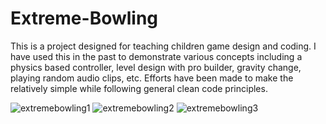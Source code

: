 # Extreme-Bowling
This is a project designed for teaching children game design and coding. I have used this in the past to demonstrate various concepts including a physics based controller, level design with pro builder, gravity change, playing random audio clips, etc. Efforts have been made to make the relatively simple while following general clean code principles.

![extremebowling1](https://user-images.githubusercontent.com/35816507/136680537-5718c3b0-49cf-40ed-99cb-3ca07c102bea.PNG)
![extremebowling2](https://user-images.githubusercontent.com/35816507/136680544-f06c37a9-756c-4353-ae44-6a5a73864610.PNG)
![extremebowling3](https://user-images.githubusercontent.com/35816507/136680546-8d36789f-b02c-4013-ad36-9163b90a7de6.PNG)
